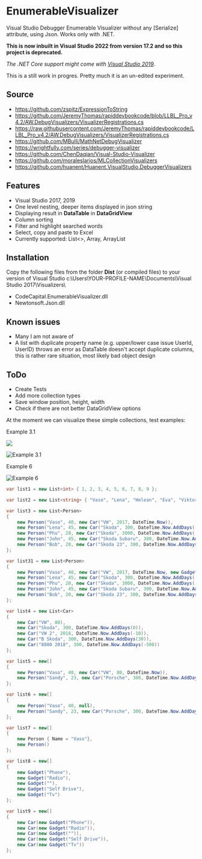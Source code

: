 # EnumerableVisualizer
Visual Studio Debugger Enumerable Visualizer without any [Serialize] attribute, using Json. Works only with .NET.

**This is now inbuilt in Visual Studio 2022 from version 17.2 and so this project is deprecated.**

*The .NET Core support might come with [Visual Studio 2019](https://developercommunity.visualstudio.com/content/idea/351618/custom-debugger-visualizer-for-net-core-apps-in-vs.html)*.

This is a still work in progres. Pretty much it is an un-edited experiment.

## Source
- https://github.com/zspitz/ExpressionToString
- https://github.com/JeremyThomas/rapiddevbookcode/blob/LLBL_Pro_v4.2/AW.DebugVisualizers/VisualizerRegistrations.cs
- https://raw.githubusercontent.com/JeremyThomas/rapiddevbookcode/LLBL_Pro_v4.2/AW.DebugVisualizers/VisualizerRegistrations.cs
- https://github.com/MBulli/MathNetDebugVisualizer
- https://wrightfully.com/series/debugger-visualizer
- https://github.com/ChenDaqian/Visual-Studio-Visualizer
- https://github.com/moraleslarios/MLCollectionVisualizers
- https://github.com/huanent/Huanent.VisualStudio.DebuggerVisualizers

## Features
- Visual Studio 2017, 2019
- One level nesting, deeper items displayed in json string
- Displaying result in **DataTable** in **DataGridView**
- Column sorting
- Filter and highlight searched words
- Select, copy and paste to Excel
- Currently supported: List<>, Array, ArrayList

## Installation
Copy the following files from the folder **Dist** (or compiled files) to your version of Visual Studio c:\Users\YOUR-PROFILE-NAME\Documents\Visual Studio 2017\Visualizers\

- CodeCapital.EnumerableVisualizer.dll
- Newtonsoft.Json.dll

## Known issues
- Many I am not aware of
- A list with duplicate property name (e.g. upper/lower case issue UserId, UserID) throws an error as DataTable doesn't accept duplicate columns, this is rather rare situation, most likely bad object design

## ToDo
- Create Tests
- Add more collection types
- Save window position, height, width
- Check if there are not better DataGridView options

At the moment we can visualize these simple collections, test examples:

Example 3.1

![](https://user-images.githubusercontent.com/4528464/59273012-2dc98f80-8c4f-11e9-8a76-c11620581a3e.png)

![Example 3.1](https://user-images.githubusercontent.com/4528464/46559908-c0a87200-c8e9-11e8-83ba-deea211840f0.png)

Example 6

![Example 6](https://user-images.githubusercontent.com/4528464/46559986-fb120f00-c8e9-11e8-94d0-a03ed21d5319.png)

```c#
var list1 = new List<int> { 1, 2, 3, 4, 5, 6, 7, 8, 9 };

var list2 = new List<string> { "Vaso", "Lena", "Helean", "Eva", "Viktoria", "Ada", "Lucia" };

var list3 = new List<Person>
{
    new Person("Vaso", 40, new Car("VW", 2017, DateTime.Now)),
    new Person("Lena", 45, new Car("Skoda", 300, DateTime.Now.AddDays(-5))),
    new Person("Phu", 20, new Car("Skoda", 3000, DateTime.Now.AddDays(-5))),
    new Person("John", 45, new Car("Skoda Subaru", 300, DateTime.Now.AddDays(-5))),
    new Person("Bob", 20, new Car("Skoda 23", 300, DateTime.Now.AddDays(-5)))
};

var list31 = new List<Person>
{
    new Person("Vaso", 40, new Car("VW", 2017, DateTime.Now, new Gadget("Phone"))),
    new Person("Lena", 45, new Car("Skoda", 300, DateTime.Now.AddDays(-5), new Gadget("Phone"))),
    new Person("Phu", 20, new Car("Skoda", 3000, DateTime.Now.AddDays(-5), new Gadget("Tv"))),
    new Person("John", 45, new Car("Skoda Subaru", 300, DateTime.Now.AddDays(-5), new Gadget("Phone"))),
    new Person("Bob", 20, new Car("Skoda 23", 300, DateTime.Now.AddDays(-5), new Gadget("Radio")))
};

var list4 = new List<Car>
{
    new Car("VW", 80),
    new Car("Skoda", 300, DateTime.Now.AddDays(0)),
    new Car("VW 2", 2018, DateTime.Now.AddDays(-10)),
    new Car("B Skoda", 300, DateTime.Now.AddDays(30)),
    new Car("8080 2018", 300, DateTime.Now.AddDays(-500))
};

var list5 = new[]
{
    new Person("Vaso", 40, new Car("VW", 80, DateTime.Now)),
    new Person("Sandy", 23, new Car("Porsche", 300, DateTime.Now.AddDays(-5)))
};

var list6 = new[]
{
    new Person("Vaso", 40, null),
    new Person("Sandy", 23, new Car("Porsche", 300, DateTime.Now.AddDays(-5)))
};

var list7 = new[]
{
    new Person { Name = "Vaso"},
    new Person()
};

var list8 = new[]
{
    new Gadget("Phone"),
    new Gadget("Radio"),
    new Gadget(""),
    new Gadget("Self Drive"),
    new Gadget("Tv")
};

var list9 = new[]
{
    new Car(new Gadget("Phone")),
    new Car(new Gadget("Radio")),
    new Car(new Gadget("")),
    new Car(new Gadget("Self Drive")),
    new Car(new Gadget("Tv"))
};
```            
